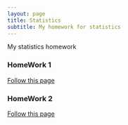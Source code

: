 ```yaml
---
layout: page
title: Statistics
subtitle: My homework for statistics
---
```


My statistics homework

### HomeWork 1

[Follow this page](homework/homework1.md)

### HomeWork 2

[Follow this page](homework/homework2.md)
